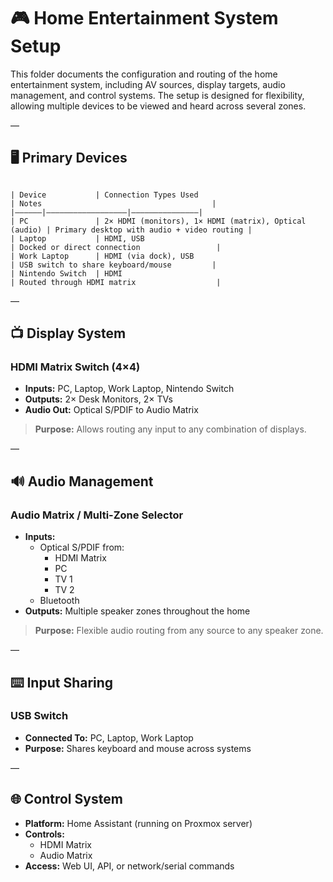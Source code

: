 # 🎮 Home Entertainment System Setup

This folder documents the configuration and routing of the home entertainment system, including AV sources, display targets, audio management, and control systems. The setup is designed for flexibility, allowing multiple devices to be viewed and heard across several zones.

—

## 🖥️ Primary Devices

```

| Device           | Connection Types Used                                | Notes                                      |
|——————|——————————————————|———————————————|
| PC               | 2× HDMI (monitors), 1× HDMI (matrix), Optical (audio) | Primary desktop with audio + video routing |
| Laptop           | HDMI, USB                                           | Docked or direct connection                 |
| Work Laptop      | HDMI (via dock), USB                                | USB switch to share keyboard/mouse         |
| Nintendo Switch  | HDMI                                                | Routed through HDMI matrix                  |

```

—

## 📺 Display System

### HDMI Matrix Switch (4×4)

- **Inputs:** PC, Laptop, Work Laptop, Nintendo Switch  
- **Outputs:** 2× Desk Monitors, 2× TVs  
- **Audio Out:** Optical S/PDIF to Audio Matrix  

> **Purpose:** Allows routing any input to any combination of displays.

—

## 🔊 Audio Management

### Audio Matrix / Multi-Zone Selector

- **Inputs:**
  - Optical S/PDIF from:
    - HDMI Matrix
    - PC
    - TV 1
    - TV 2
  - Bluetooth
- **Outputs:** Multiple speaker zones throughout the home

> **Purpose:** Flexible audio routing from any source to any speaker zone.

—

## ⌨️ Input Sharing

### USB Switch

- **Connected To:** PC, Laptop, Work Laptop  
- **Purpose:** Shares keyboard and mouse across systems

—

## 🌐 Control System

- **Platform:** Home Assistant (running on Proxmox server)
- **Controls:** 
  - HDMI Matrix
  - Audio Matrix
- **Access:** Web UI, API, or network/serial commands